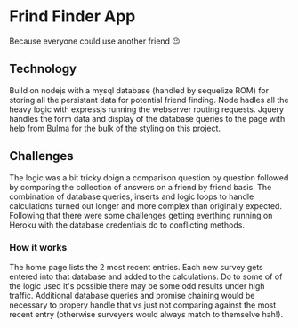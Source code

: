 # Frind Finder App
Because everyone could use another friend 😉

## Technology
Build on nodejs with a mysql database (handled by sequelize ROM) for storing all the persistant data for potential friend finding. Node hadles all the heavy logic with expressjs running the webserver routing requests. Jquery handles the form data and display of the database queries to the page with help from  Bulma for the bulk of the styling on this project.

## Challenges
The logic was a bit tricky doign a comparison question by question followed by comparing the collection of answers on a friend by friend basis. The combination of database queries, inserts and logic loops to handle calculations turned out longer and more complex than originally expected. Following that there were some challenges getting everthing running on Heroku with the database credentials do to conflicting methods.

### How it works
The home page lists the 2 most recent entries. Each new survey gets entered into that database and added to the calculations. Do to some of of the logic used it's possible there may be some odd results under high traffic. Additional database queries and promise chaining would be necessary to propery handle that vs just not comparing against the most recent entry (otherwise surveyers would always match to themselve hah!).